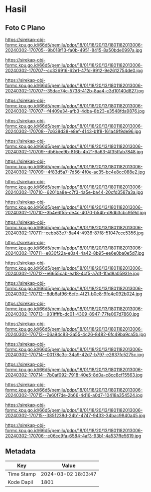 # Hasil

## Foto C Plano

https://sirekap-obj-formc.kpu.go.id/66d5/pemilu/pdpr/18/01/18/20/13/1801182013006-20240302-170705--9b018f13-fa0b-4951-8415-8a50bde0997a.jpg

https://sirekap-obj-formc.kpu.go.id/66d5/pemilu/pdpr/18/01/18/20/13/1801182013006-20240302-170707--cc326916-62e1-47fd-9912-9e2612754de0.jpg

https://sirekap-obj-formc.kpu.go.id/66d5/pemilu/pdpr/18/01/18/20/13/1801182013006-20240302-170707--35dac74c-5738-412b-8aa4-c3d10140d827.jpg

https://sirekap-obj-formc.kpu.go.id/66d5/pemilu/pdpr/18/01/18/20/13/1801182013006-20240302-170707--f4409e34-afb3-4dba-8b23-e3548fda9876.jpg

https://sirekap-obj-formc.kpu.go.id/66d5/pemilu/pdpr/18/01/18/20/13/1801182013006-20240302-170708--7c638d38-e8ef-4143-b1f8-161a49f9de96.jpg

https://sirekap-obj-formc.kpu.go.id/66d5/pemilu/pdpr/18/01/18/20/13/1801182013006-20240302-170709--db6bee9b-816b-4b21-9a63-4f35ffab7848.jpg

https://sirekap-obj-formc.kpu.go.id/66d5/pemilu/pdpr/18/01/18/20/13/1801182013006-20240302-170709--4f83d5a7-7d56-4f0e-ac35-bc4e8cc088e2.jpg

https://sirekap-obj-formc.kpu.go.id/66d5/pemilu/pdpr/18/01/18/20/13/1801182013006-20240302-170710--6201ba8e-c7f3-4a5e-ba44-20cfd3587a3a.jpg

https://sirekap-obj-formc.kpu.go.id/66d5/pemilu/pdpr/18/01/18/20/13/1801182013006-20240302-170710--3b4e6f55-de4c-4070-b54b-d8db3cbc959d.jpg

https://sirekap-obj-formc.kpu.go.id/66d5/pemilu/pdpr/18/01/18/20/13/1801182013006-20240302-170711--cebb83e7-8a44-4936-87f8-51047ccc5356.jpg

https://sirekap-obj-formc.kpu.go.id/66d5/pemilu/pdpr/18/01/18/20/13/1801182013006-20240302-170711--e830f22a-e0a4-4a42-8b95-ee6e0ba0e5d7.jpg

https://sirekap-obj-formc.kpu.go.id/66d5/pemilu/pdpr/18/01/18/20/13/1801182013006-20240302-170712--e6655cab-ea18-4cf5-a7df-1fad8a05931e.jpg

https://sirekap-obj-formc.kpu.go.id/66d5/pemilu/pdpr/18/01/18/20/13/1801182013006-20240302-170712--8db6af96-6cfc-4f21-b0e8-9fe4e092b024.jpg

https://sirekap-obj-formc.kpu.go.id/66d5/pemilu/pdpr/18/01/18/20/13/1801182013006-20240302-170713--931ffffb-dc01-4309-8947-77fe067d7860.jpg

https://sirekap-obj-formc.kpu.go.id/66d5/pemilu/pdpr/18/01/18/20/13/1801182013006-20240302-170713--06a94c83-3a55-4c26-8482-6fc49ba9ca5b.jpg

https://sirekap-obj-formc.kpu.go.id/66d5/pemilu/pdpr/18/01/18/20/13/1801182013006-20240302-170714--00178c3c-34a9-42d7-b797-e2637fc5275c.jpg

https://sirekap-obj-formc.kpu.go.id/66d5/pemilu/pdpr/18/01/18/20/13/1801182013006-20240302-170714--7b0af092-7918-40e5-8d0a-c8cc8cf15563.jpg

https://sirekap-obj-formc.kpu.go.id/66d5/pemilu/pdpr/18/01/18/20/13/1801182013006-20240302-170715--7e60f7de-2b66-4d16-a0d7-10418a354524.jpg

https://sirekap-obj-formc.kpu.go.id/66d5/pemilu/pdpr/18/01/18/20/13/1801182013006-20240302-170715--3851238d-24b1-4747-9433-34bac9840a45.jpg

https://sirekap-obj-formc.kpu.go.id/66d5/pemilu/pdpr/18/01/18/20/13/1801182013006-20240302-170706--c06cc9fa-6584-4af3-93b1-4a537ffe5619.jpg


## Metadata

| Key        | Value               |
| ---------- | ------------------- |
| Time Stamp | 2024-03-02 18:03:47 |
| Kode Dapil | 1801                |



